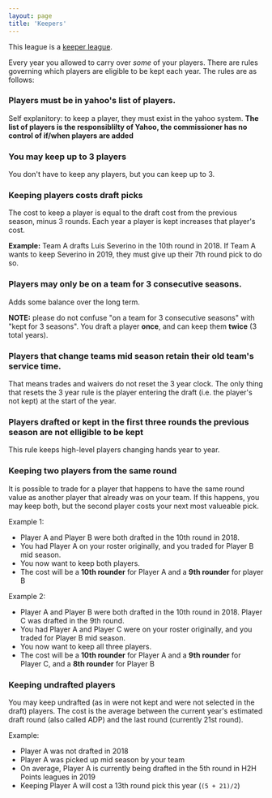 ```yaml
---
layout: page
title: 'Keepers'
---
```


This league is a [keeper league](https://baseball.fantasysports.yahoo.com/b1/2764/keeperintro).

Every year you allowed to carry over _some_ of your players. There are rules governing which players are eligible to be kept each year. The rules are as follows:

### Players must be in yahoo's list of players.
Self explanitory: to keep a player, they must exist in the yahoo system. **The list of players is the responsiblilty of Yahoo, the commissioner has no control of if/when players are added**

### You may keep up to 3 players
You don't have to keep any players, but you can keep up to 3.

### Keeping players costs draft picks
The cost to keep a player is equal to the draft cost from the previous season, minus 3 rounds. Each year a player is kept increases that player's cost.

__Example:__
Team A drafts Luis Severino in the 10th round in 2018. If Team A wants to keep Severino in 2019, they must give up their 7th round pick to do so.

### Players may only be on a team for 3 consecutive seasons.
Adds some balance over the long term.

**NOTE:** please do not confuse "on a team for 3 consecutive seasons" with "kept for 3 seasons". You draft a player **once**, and can keep them **twice** (3 total years).

### Players that change teams mid season **retain their old team's service time**.
That means trades and waivers do not reset the 3 year clock. The only thing that resets the 3 year rule is the player entering the draft (i.e. the player's not kept) at the start of the year.

### Players drafted or kept in the first three rounds the previous season are not elligible to be kept
This rule keeps high-level players changing hands year to year.

### Keeping two players from the same round
It is possible to trade for a player that happens to have the same round value as another player that already was on your team. If this happens, you may keep both, but the second player costs your next most valueable pick.

Example 1:
* Player A and Player B were both drafted in the 10th round in 2018.
* You had Player A on your roster originally, and you traded for Player B mid season.
* You now want to keep both players.
* The cost will be a **10th rounder** for Player A and a **9th rounder** for player B

Example 2:
* Player A and Player B were both drafted in the 10th round in 2018. Player C was drafted in the 9th round.
* You had Player A and Player C were on your roster originally, and you traded for Player B mid season.
* You now want to keep all three players.
* The cost will be a **10th rounder** for Player A and a **9th rounder** for Player C, and a **8th rounder** for Player B

### Keeping undrafted players
You may keep undrafted (as in were not kept and were not selected in the draft) players. The cost is the average between the current year's estimated draft round (also called ADP) and the last round (currently 21st round).

Example:
* Player A was not drafted in 2018
* Player A was picked up mid season by your team
* On average, Player A is currently being drafted in the 5th round in H2H Points leagues in 2019
* Keeping Player A will cost a 13th round pick this year (`(5 + 21)/2`)
